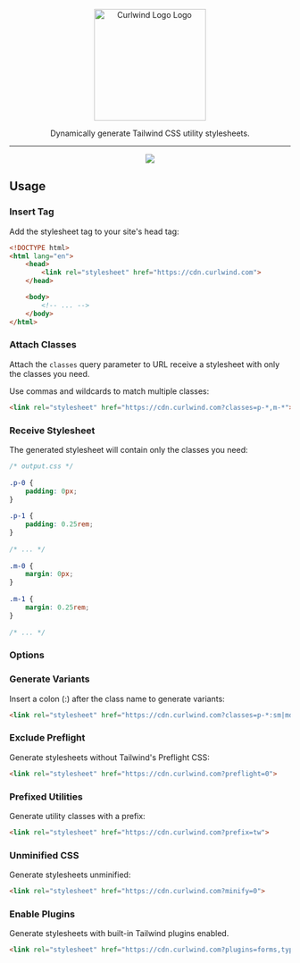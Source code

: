 <p align="center"><a href="https://curlwind.com" target="_blank"><img src="https://cdn.curlwind.com/logo-dark.svg" width="200" alt="Curlwind Logo Logo"></a></p>

<p align="center">
Dynamically generate Tailwind CSS utility stylesheets. 
</p>

<hr/>

<p align="center">
    <a href="https://github.com/stevebauman/curlwind/actions"><img src="https://img.shields.io/github/actions/workflow/status/stevebauman/curlwind/run-tests.yml?branch=master&style=flat-square"></a>
</p>

## Usage

### Insert Tag

Add the stylesheet tag to your site's head tag:

```html
<!DOCTYPE html>
<html lang="en">
    <head>
        <link rel="stylesheet" href="https://cdn.curlwind.com">
    </head>

    <body>
        <!-- ... -->
    </body>
</html>
```

### Attach Classes

Attach the `classes` query parameter to URL receive a stylesheet with only the classes you need.

Use commas and wildcards to match multiple classes:

```html
<link rel="stylesheet" href="https://cdn.curlwind.com?classes=p-*,m-*">
```

### Receive Stylesheet

The generated stylesheet will contain only the classes you need:

```css
/* output.css */
 
.p-0 {
    padding: 0px;
}
 
.p-1 {
    padding: 0.25rem;
}
 
/* ... */
 
.m-0 {
    margin: 0px;
}
 
.m-1 {
    margin: 0.25rem;
}
 
/* ... */
```

### Options

### Generate Variants

Insert a colon (:) after the class name to generate variants:

```html
<link rel="stylesheet" href="https://cdn.curlwind.com?classes=p-*:sm|md,m-*:hover">
```

### Exclude Preflight

Generate stylesheets without Tailwind's Preflight CSS:

```html
<link rel="stylesheet" href="https://cdn.curlwind.com?preflight=0">
```

### Prefixed Utilities

Generate utility classes with a prefix:

```html
<link rel="stylesheet" href="https://cdn.curlwind.com?prefix=tw">
```

### Unminified CSS

Generate stylesheets unminified:

```html
<link rel="stylesheet" href="https://cdn.curlwind.com?minify=0">
```

### Enable Plugins

Generate stylesheets with built-in Tailwind plugins enabled.

```html
<link rel="stylesheet" href="https://cdn.curlwind.com?plugins=forms,typography,aspect-ratio,container-queries">
```
